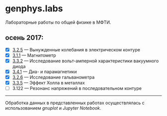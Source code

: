 # genphys.labs
Лабораторные работы по общей физике в МФТИ.

## осень 2017:
- [x]  [3.2.5](https://github.com/pysmirnov/genphys.labs/blob/master/3.2.5/3.2.5.pdf) &mdash;  Вынужденные колебания в электрическом контуре  
- [x]  [3.1.1](https://github.com/pysmirnov/genphys.labs/blob/master/3.1.1/3.1.1.pdf) &mdash;  Магнитометр
- [x]  [3.3.2](https://github.com/pysmirnov/genphys.labs/blob/master/3.3.2/3.3.2.pdf) &mdash;  Исследование вольт-амперной характеристики вакуумного диода
- [x]  [3.4.1](https://github.com/pysmirnov/genphys.labs/blob/master/3.4.1/3.4.1.pdf) &mdash;  Диа- и парамагнетики
- [x]  [3.2.6](https://github.com/pysmirnov/genphys.labs/blob/master/3.2.6/3.2.6.pdf) &mdash;  Исследование гальванометра
- [x]  [3.3.5](https://github.com/pysmirnov/genphys.labs/blob/master/3.3.5/3.3.5.pdf) &mdash;  Эффект Холла в металлах
- [ ]  3.122 &mdash;  Резонанс напряжений в последовательном контуре

---

Обработка данных в представленных работах осуществлялась с использованием *gnuplot* и *Jupyter Notebook*.
